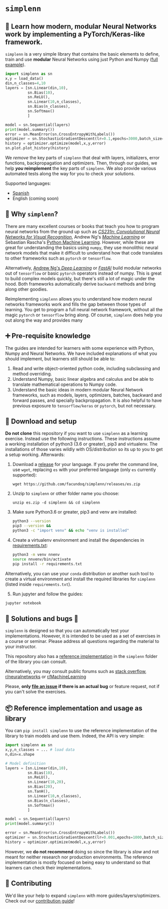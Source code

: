 


#  `simplenn`

## :brain: Learn how modern, modular Neural Networks work by implementing a PyTorch/Keras-like framework.

`simplenn` is a very simple library that contains the basic elements to define, train and use **modular** Neural Networks using just Python and Numpy ([full example](https://colab.research.google.com/github/facundoq/simplenn/examples/iris_classification.ipynb)).

````python
import simplenn as sn
x,y = load_data()
din,n_classes=4,10
layers = [sn.Linear(din,10),
          sn.Bias(10),
          sn.ReLU(),
          sn.Linear(10,n_classes),
          sn.Bias(n_classes),
          sn.Softmax()
          ]

model = sn.Sequential(layers)
print(model.summary())
error = sn.MeanError(sn.CrossEntropyWithLabels())
optimizer = sn.StochasticGradientDescent(lr=0.1,epochs=3000,batch_size=32)
history = optimizer.optimize(model,x,y,error)
sn.plot.plot_history(history)
````

We _remove_ the key parts of `simplenn` that deal with layers, initializers, error functions, backpropagation and optimizers. Then, through our guides, we help **_you_ reimplement** the key parts of `simplenn`. We also provide various automated tests along the way for you to check your solutions. 


Supported languages:

* [Spanish](releases/es)
* English (coming soon)


## :rainbow: Why `simplenn`?

There are many excellent courses or books that teach you how to program neural networks from the ground up such as [*CS231n: Convolutional Neural Networks for Visual Recognition*](https://cs231n.github.io/), Andrew Ng's [*Machine Learning*](https://www.coursera.org/learn/machine-learning) or Sebastian Rascha's [Python Machine Learning](https://sebastianraschka.com/books/#python-machine-learning-3rd-edition). However, while these are great for understanding the basics using `numpy`, they use monolithic neural network models that make it difficult to understand how that code translates to other frameworks such as `pytorch` or `tensorflow`.

Alternatively, [Andrew Ng's *Deep Learning*](https://www.coursera.org/specializations/deep-learning) or [*FastAI*](https://course19.fast.ai/part2) build modular networks out of `tensorflow` or basic `pytorch` operators instead of numpy. This is great to build complex models quickly, but there's still a lot of magic under the hood. Both frameworks automatically derive `backward` methods and bring along other goodies. 

Reimplementing `simplenn` allows you to understand how modern neural networks frameworks work and fills the gap between those types of learning. You get to program a full neural network framework, without all the magic `pytorch` or `tensorflow` bring along. Of course, `simplenn` does help you out along the way and provides many 


## :heavy_plus_sign: Pre-requisite knowledge

The guides are intended for learners with some experience with Python, Numpy and Neural Networks. We have included explanations of what you should implement, but learners still should be able to:

1. Read and write object-oriented python code, including subclassing and method overriding.
2. Understand Numpy, basic linear algebra and calculus and be able to translate  mathematical operations to Numpy code.
3. Understand the basic ideas in modern modular Neural Network frameworks, such as models, layers, optimizers, batches, backward and forward passes, and specially backpropagation. It is also helpful to have previous exposure to `tensorflow/keras` or `pytorch`, but not necessary.

## :wrench: Download and setup

**Do not clone** this repository if you want to use `simplenn` as a learning exercise. Instead use the following instructions. These instructions assume a working installation of python3 (3.6 or greater), pip3 and virtualenv. The installations of those varies wildly with OS/distribution so its up to you to get a setup working. Afterwards: 

1. Download a [release](releases) for your language. If you prefer the command line, use `wget`, replacing `es` with your preferred language (only `es` currently supported):

    `wget https://github.com/facundoq/simplenn/releases/es.zip`

2. Unzip to `simplenn` or other folder name you choose:

    `unzip es.zip -d simplenn && cd simplenn`

3. Make sure Python3.6 or greater, pip3 and venv are installed:

    ````bash
    python3 --version
    pip3 --version && 
    python3 -c "import venv" && echo "venv is installed"
    ````
   

4. Create a virtualenv environment and install the dependencies in [requirements.txt](https://github.com/facundoq/simplenn/blob/main/requirements.txt): 

    ````bash
    python3 -m venv nnenv
    source nnvenv/bin/activate
    pip install -r requirements.txt
    ````

Alternatively, you can use your `conda` distribution or another such tool to create a virtual environment and install the required libraries for `simplenn` (listed inside `requirements.txt`). 

5. Run jupyter and follow the guides:

```bash
jupyter notebook
```

## :pill: Solutions and bugs :bug: 

`simplenn` is designed so that you can automatically test your implementations. However, it is intended to be used as a set of exercises in a course or seminar. Please address all questions regarding the material to your instructor.

This repository also has a [reference implementation](https://github.com/facundoq/simplenn/tree/main/simplenn) in the `simplenn` folder of the library you can consult. 

Alternatively, you may consult public forums such as [stack overflow](stackoverflow.com/), [r/neuralnetworks](https://www.reddit.com/r/neuralnetworks/) or [r/MachineLearning](https://www.reddit.com/r/MachineLearning)

Please, **only [file an issue](issues) if there is an actual bug** or feature request, not if you can't solve the exercises.  

## :package: Reference implementation and usage as library


You can `pip install simplenn` to use the reference implementation of the library to train models and use them. Indeed, the API is very simple:

````python
import simplenn as sn
x,y,n_classes = ... # load data 
n,din=x.shape

# Model definition
layers = [sn.Linear(din,10),
          sn.Bias(10),
          sn.ReLU(),
          sn.Linear(10,20),
          sn.Bias(20),
          sn.TanH(),
          sn.Linear(10,n_classes),
          sn.Bias(n_classes),
          sn.Softmax()
          ]

model = sn.Sequential(layers)
print(model.summary())

error = sn.MeanError(sn.CrossEntropyWithLabels())
optimizer = sn.StochasticGradientDescent(lr=0.001,epochs=1000,batch_size=32)
history = optimizer.optimize(model,x,y,error)
````

However, we **do not recommend** doing so since the library is *slow* and not meant for neither research nor production environments. The reference implementation is mostly focused on being easy to understand so that learners can check their implementations.

## :busts_in_silhouette: Contributing

We'd like your help to expand `simplenn` with more guides/layers/optimizers. Check out our [contribution guide](CONTRIBUTE.md)! 
